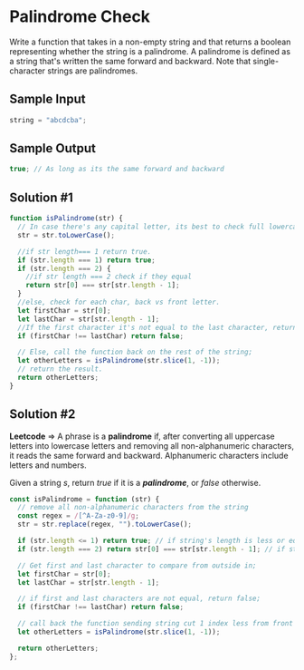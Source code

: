 # Palindrome Check

Write a function that takes in a non-empty string and that returns a boolean representing whether the string is a palindrome.
A palindrome is defined as a string that's written the same forward and backward. Note that single-character strings are palindromes.

## Sample Input

```javascript
string = "abcdcba";
```

## Sample Output

```javascript
true; // As long as its the same forward and backward
```

## Solution #1

```javascript
function isPalindrome(str) {
  // In case there's any capital letter, its best to check full lowercase or uppercase
  str = str.toLowerCase();

  //if str length=== 1 return true.
  if (str.length === 1) return true;
  if (str.length === 2) {
    //if str length === 2 check if they equal
    return str[0] === str[str.length - 1];
  }
  //else, check for each char, back vs front letter.
  let firstChar = str[0];
  let lastChar = str[str.length - 1];
  //If the first character it's not equal to the last character, return false.
  if (firstChar !== lastChar) return false;

  // Else, call the function back on the rest of the string;
  let otherLetters = isPalindrome(str.slice(1, -1));
  // return the result.
  return otherLetters;
}
```

## Solution #2

**Leetcode** => A phrase is a **palindrome** if, after converting all uppercase letters into lowercase letters and removing all non-alphanumeric characters, it reads the same forward and backward. Alphanumeric characters include letters and numbers.

Given a string _*s*_, return _*true*_ if it is a **_palindrome_**, or _*false*_ otherwise.

```js
const isPalindrome = function (str) {
  // remove all non-alphanumeric characters from the string
  const regex = /[^A-Za-z0-9]/g;
  str = str.replace(regex, "").toLowerCase();

  if (str.length <= 1) return true; // if string's length is less or equal to 1, return true;
  if (str.length === 2) return str[0] === str[str.length - 1]; // if string's length is equal to 2, return true if pair value is equal.

  // Get first and last character to compare from outside in;
  let firstChar = str[0];
  let lastChar = str[str.length - 1];

  // if first and last characters are not equal, return false;
  if (firstChar !== lastChar) return false;

  // call back the function sending string cut 1 index less from front and end.
  let otherLetters = isPalindrome(str.slice(1, -1));

  return otherLetters;
};
```
